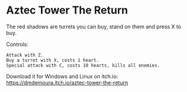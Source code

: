 # Aztec Tower The Return

The red shadows are turrets you can buy, stand on them and press X to buy.

Controls:

    Attack with Z.
    Buy a turret with X, costs 1 heart.
    Special attack with C, costs 10 hearts, kills all enemies.
    
Download it for Windows and Linux on itch.io: https://dmdemoura.itch.io/aztec-tower-the-return
